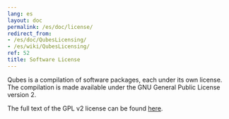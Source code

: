 ```yaml
---
lang: es
layout: doc
permalink: /es/doc/license/
redirect_from:
- /es/doc/QubesLicensing/
- /es/wiki/QubesLicensing/
ref: 52
title: Software License
---
```


Qubes is a compilation of software packages, each under its own license. The compilation is made available under the GNU General Public License version 2.

The full text of the GPL v2 license can be found [here](https://www.gnu.org/licenses/gpl-2.0.html).